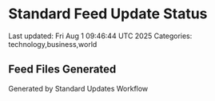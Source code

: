 # Standard Feed Update Status
Last updated: Fri Aug  1 09:46:44 UTC 2025
Categories: technology,business,world

## Feed Files Generated

Generated by Standard Updates Workflow
